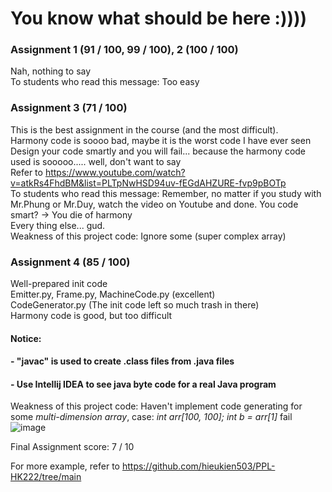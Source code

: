 # You know what should be here :))))

### Assignment 1 (91 / 100, 99 / 100), 2 (100 / 100)
Nah, nothing to say \
To students who read this message: Too easy 

### Assignment 3 (71 / 100)
This is the best assignment in the course (and the most difficult). \
Harmony code is soooo bad, maybe it is the worst code I have ever seen \
Design your code smartly and you will fail... because the harmony code used is sooooo..... well, don't want to say \
Refer to <https://www.youtube.com/watch?v=atkRs4FhdBM&list=PLTpNwHSD94uv-fEGdAHZURE-fvp9pBOTp> \
To students who read this message: Remember, no matter if you study with Mr.Phung or Mr.Duy, watch the video on Youtube and done. You code smart? &#8594; You die of harmony \
Every thing else... gud. \
Weakness of this project code: Ignore some (super complex array)

### Assignment 4 (85 / 100)
Well-prepared init code \
Emitter.py, Frame.py, MachineCode.py (excellent) \
CodeGenerator.py (The init code left so much trash in there) \
Harmony code is good, but too difficult
#### Notice: 
####    - "javac" is used to create .class files from .java files
####    - Use Intellij IDEA to see java byte code for a real Java program
Weakness of this project code: Haven't implement code generating for some *multi-dimension array*, case: *int arr[100, 100]; int b = arr[1]* fail 
![image](https://github.com/khangtruong2252314/Freedom/assets/121275296/b0e33a90-6fb4-41ec-8aa1-4ae5df6f3b61)


Final Assignment score: 7 / 10

For more example, refer to <https://github.com/hieukien503/PPL-HK222/tree/main>
 
